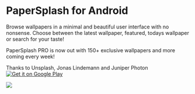  # PaperSplash for Android

Browse wallpapers in a minimal and beautiful user interface with no nonsense. Choose between the latest wallpaper, featured, todays wallpaper or search for your taste!

PaperSplash PRO is now out with 150+ exclusive wallpapers and more coming every week!

Thanks to Unsplash, Jonas Lindemann and Juniper Photon
<a href='https://play.google.com/store/apps/details?id=com.jlindemann.papersplash&hl=en_US&pcampaignid=MKT-Other-global-all-co-prtnr-py-PartBadge-Mar2515-1'><img alt='Get it on Google Play' src='https://play.google.com/intl/en_us/badges/images/generic/en_badge_web_generic.png'/></a>

<img src='https://play.google.com/intl/en_us/badges/images/generic/en_badge_web_generic.png'/></a>
